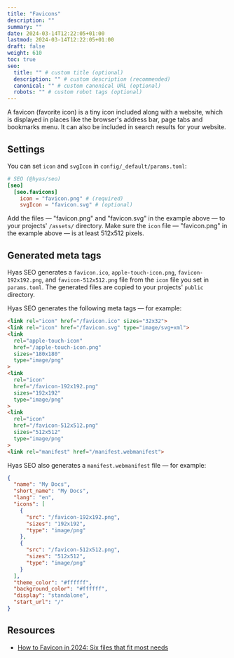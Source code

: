 ```yaml
---
title: "Favicons"
description: ""
summary: ""
date: 2024-03-14T12:22:05+01:00
lastmod: 2024-03-14T12:22:05+01:00
draft: false
weight: 610
toc: true
seo:
  title: "" # custom title (optional)
  description: "" # custom description (recommended)
  canonical: "" # custom canonical URL (optional)
  robots: "" # custom robot tags (optional)
---
```


A favicon (favorite icon) is a tiny icon included along with a website, which is displayed in places like the browser's address bar, page tabs and bookmarks menu. It can also be included in search results for your website.

## Settings

You can set `icon` and `svgIcon` in `config/_default/params.toml`:

```toml {title="params.toml"}
# SEO (@hyas/seo)
[seo]
  [seo.favicons]
    icon = "favicon.png" # (required)
    svgIcon = "favicon.svg" # (optional)
```

Add the files — "favicon.png" and "favicon.svg" in the example above — to your projects' `/assets/` directory. Make sure the `icon` file — "favicon.png" in the example above — is at least 512x512 pixels.

## Generated meta tags

Hyas SEO generates a `favicon.ico`, `apple-touch-icon.png`, `favicon-192x192.png`, and `favicon-512x512.png` file from the `icon` file you set in `params.toml`. The generated files are copied to your projects' `public` directory.

Hyas SEO generates the following meta tags — for example:

```html
<link rel="icon" href="/favicon.ico" sizes="32x32">
<link rel="icon" href="/favicon.svg" type="image/svg+xml">
<link
  rel="apple-touch-icon"
  href="/apple-touch-icon.png"
  sizes="180x180"
  type="image/png"
>
<link
  rel="icon"
  href="/favicon-192x192.png"
  sizes="192x192"
  type="image/png"
>
<link
  rel="icon"
  href="/favicon-512x512.png"
  sizes="512x512"
  type="image/png"
>
<link rel="manifest" href="/manifest.webmanifest">
```

Hyas SEO also generates a `manifest.webmanifest` file — for example:

```json {title="manifest.webmanifest"}
{
  "name": "My Docs",
  "short_name": "My Docs",
  "lang": "en",
  "icons": [
    {
      "src": "/favicon-192x192.png",
      "sizes": "192x192",
      "type": "image/png"
    },
    {
      "src": "/favicon-512x512.png",
      "sizes": "512x512",
      "type": "image/png"
    }
  ],
  "theme_color": "#ffffff",
  "background_color": "#ffffff",
  "display": "standalone",
  "start_url": "/"
}
```

## Resources

- [How to Favicon in 2024: Six files that fit most needs](https://evilmartians.com/chronicles/how-to-favicon-in-2021-six-files-that-fit-most-needs)
